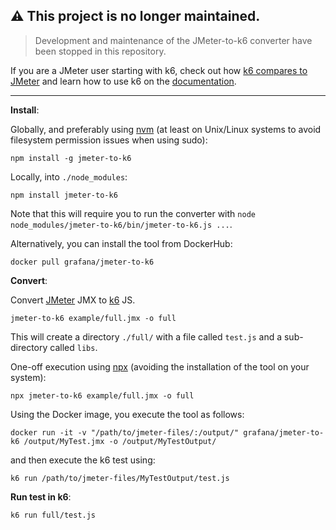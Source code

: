 ## ⚠️ This project is no longer maintained. 

> Development and maintenance of the JMeter-to-k6 converter  have been stopped in this repository.


If you are a JMeter user starting with k6, check out how [k6 compares to JMeter](https://k6.io/blog/k6-vs-jmeter/) and learn how to use k6 on the [documentation](https://k6.io/docs/). 

-------------------------------------------------------------

**Install**:

Globally, and preferably using [nvm](https://github.com/creationix/nvm) (at least on Unix/Linux systems to avoid filesystem permission issues when using sudo):

```shell
npm install -g jmeter-to-k6
```

Locally, into `./node_modules`:

```shell
npm install jmeter-to-k6
```

Note that this will require you to run the converter with `node node_modules/jmeter-to-k6/bin/jmeter-to-k6.js ...`.

Alternatively, you can install the tool from DockerHub:

```shell
docker pull grafana/jmeter-to-k6
```

**Convert**:

Convert [JMeter](https://jmeter.apache.org/) JMX to [k6](https://k6.io/) JS.

```shell
jmeter-to-k6 example/full.jmx -o full
```

This will create a directory `./full/` with a file called `test.js` and a sub-directory called `libs`.

One-off execution using [npx](https://www.npmjs.com/package/npx) (avoiding the installation of the tool on your system):

```shell
npx jmeter-to-k6 example/full.jmx -o full
```

Using the Docker image, you execute the tool as follows:

```shell
docker run -it -v "/path/to/jmeter-files/:/output/" grafana/jmeter-to-k6 /output/MyTest.jmx -o /output/MyTestOutput/
```

and then execute the k6 test using:

```shell
k6 run /path/to/jmeter-files/MyTestOutput/test.js
```

**Run test in k6**:

```shell
k6 run full/test.js
```

